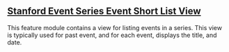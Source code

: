 [Stanford Event Series Event Short List View](modules/stanford_event_series_event_short_list_view)   
---
This feature module contains a view for listing events in a series. This view is typically used for past event, and for each event, displays the title, and date.

